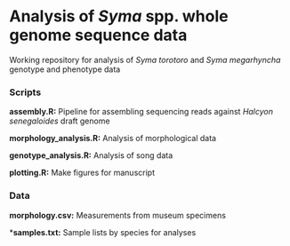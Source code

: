 # Analysis of *Syma* spp. whole genome sequence data

Working repository for analysis of *Syma torotoro* and *Syma megarhyncha* genotype and phenotype data   

### Scripts   
   
**assembly.R:** Pipeline for assembling sequencing reads against *Halcyon senegaloides* draft genome   
   
**morphology_analysis.R:** Analysis of morphological data   
    
**genotype_analysis.R:** Analysis of song data   
   
**plotting.R:** Make figures for manuscript      

### Data
   
**morphology.csv:** Measurements from museum specimens   
   
***samples.txt:** Sample lists by species for analyses
      
